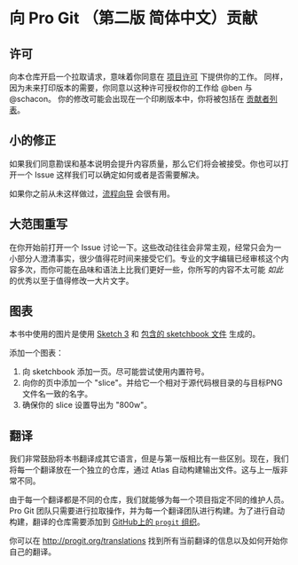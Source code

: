 # 向 Pro Git （第二版 简体中文）贡献

## 许可

向本仓库开启一个拉取请求，意味着你同意在 [项目许可](LICENSE.asc) 下提供你的工作。
同样，因为未来打印版本的需要，你同意以这种许可授权你的工作给 @ben 与 @schacon。
你的修改可能会出现在一个印刷版本中，你将被包括在 [贡献者列表](book/contributors.asc)。

## 小的修正

如果我们同意勘误和基本说明会提升内容质量，那么它们将会被接受。你也可以打开一个 Issue 这样我们可以确定如何或者是否需要解决。

如果你之前从未这样做过，[流程向导](https://guides.github.com/introduction/flow/) 会很有用。

## 大范围重写

在你开始前打开一个 Issue 讨论一下。这些改动往往会非常主观，经常只会为一小部分人澄清事实，很少值得花时间来接受它们。专业的文字编辑已经审核这个内容多次，而你可能在品味和语法上比我们更好一些，你所写的内容不太可能 *如此* 的优秀以至于值得修改一大片文字。

## 图表

本书中使用的图片是使用 [Sketch 3](http://bohemiancoding.com/sketch/) 和 [包含的 sketchbook 文件](diagram-source/progit.sketch) 生成的。

添加一个图表：

1. 向 sketchbook 添加一页。尽可能尝试使用内置符号。
1. 向你的页中添加一个 "slice"。并给它一个相对于源代码根目录的与目标PNG文件名一致的名字。
1. 确保你的 slice 设置导出为 "800w"。

## 翻译

我们非常鼓励将本书翻译成其它语言，但是与第一版相比有一些区别。现在，我们将每一个翻译放在一个独立的仓库，通过 Atlas 自动构建输出文件。这与上一版非常不同。

由于每一个翻译都是不同的仓库，我们就能够为每一个项目指定不同的维护人员。Pro Git 团队只需要进行拉取操作，并为每一个翻译团队进行构建。为了进行自动构建，翻译的仓库需要添加到 [GitHub上的 `progit` 组织](https://github.com/progit)。

你可以在 http://progit.org/translations 找到所有当前翻译的信息以及如何开始你自己的翻译。
